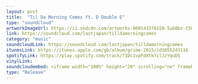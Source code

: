 ```yaml
---
layout: post
title:  "Til Da Morning Comes ft. D Double E"
type: "soundcloud"
artworkImageUrl: https://i1.sndcdn.com/artworks-000143376159-5ub8bo-t500x500.jpg
link: https://soundcloud.com/lastjapan/tilldamorningcomes
category: "music"
soundcloudLink: https://soundcloud.com/lastjapan/tilldamorningcomes
itunesLink: https://itunes.apple.com/gb/album/grime-2015/id1055243116 
spotifyLink: https://play.spotify.com/track/7IDc1vpFdXtkYilJzYquDS
vinylLink: 
soundcloudembed: <iframe width="100%" height="20" scrolling="no" frameborder="no" src="https://w.soundcloud.com/player/?url=https%3A//api.soundcloud.com/tracks/206902002%3Fsecret_token%3Ds-YssSL&color=%23ff5500&auto_play=true&hide_related=false&show_comments=true&show_user=true&show_reposts=false&show_teaser=true"></iframe>
type: "Release"
---
```

